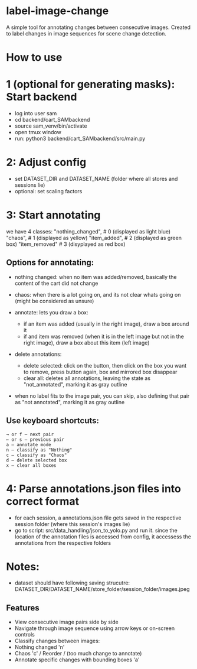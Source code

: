 # label-image-change

A simple tool for annotating changes between consecutive images. Created to label changes in image sequences for scene change detection.

# How to use
# 1 (optional for generating masks): Start backend
* log into user sam
* cd backend/cart_SAMbackend
* source sam_venv/bin/activate
* open tmux window
*  run: python3  backend/cart_SAMbackend/src/main.py

# 2: Adjust config
*  set DATASET_DIR and DATASET_NAME (folder where all stores and sessions lie)
* optional: set scaling factors

# 3: Start annotating
we have 4 classes:
        "nothing_changed",  # 0 (displayed as light blue)
        "chaos",            # 1 (displayed as yellow)
        "item_added",       # 2 (displayed as green box)
        "item_removed"      # 3 (disyplayed as red box)

## Options for annotating:
* nothing changed: when no item was added/removed, basically the content of the cart did not change
* chaos: when there is a lot going on, and its not clear whats going on (might be considered as unsure)
* annotate: lets you draw a box:
    - if an item was added (usually in the right image), draw a box around it
    - if and item was removed (when it is in the left image but not in the right image), draw a box about this item (left image)

* delete annotations:
    - delete selected: click on the button, then click on the box you want to remove, press button again, box and mirrored box disappear
    - clear all: deletes all annotations, leaving the state as "not_annotated", marking it as gray outline

* when no label fits to the image pair, you can skip, also defining that pair as "not annotated", marking it as gray outline


## Use keyboard shortcuts:

    → or f — next pair
    ← or s — previous pair
    a — annotate mode
    n — classify as "Nothing"
    c — classify as "Chaos"
    d — delete selected box
    x — clear all boxes

# 4: Parse annotations.json files into correct format

* for each session, a annotations.json file gets saved in the respective session folder (where this session's images lie)
* go to script: src/data_handling/json_to_yolo.py  and run it. since the location of the annotation files is accessed from config, it accessess the annotations from the respective folders



# Notes:
* dataset should have following saving strucutre: DATASET_DIR/DATASET_NAME/store_folder/session_folder/images.jpeg



## Features

- View consecutive image pairs side by side
- Navigate through image sequence using arrow keys or on-screen controls
- Classify changes between images:
- Nothing changed 'n'
- Chaos 'c' / Reorder / (too much change to annotate)
- Annotate specific changes with bounding boxes 'a'



